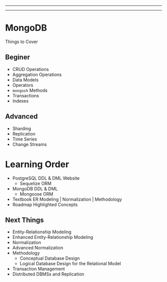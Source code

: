 

---
---
# MongoDB
Things to Cover
## Beginer
- CRUD Operations
- Aggregation Operations
- Data Models
- Operators
- `mongosh` Methods
- Transactions
- Indexes

## Advanced
- Sharding
- Replication
- Time Series
- Change Streams

# Learning Order
- PostgreSQL DDL & DML Website
  - Sequelize ORM
- MongoDB DDL & DML
  - Mongoose ORM
- Textbook ER Modeling | Normalization | Methodology
- Roadmap Highlighted Concepts

## Next Things
- Entity-Relationship Modeling
- Enhanced Entity-Relationship Modeling
- Normalization
- Advanced Normalization
- Methodology
  - Conceptual Database Design
  - Logical Database Design for the Relational Model
- Transaction Management
- Distributed DBMSs and Replication
